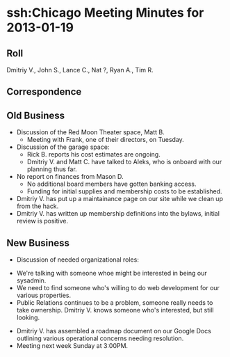 # ssh:Chicago Meeting Minutes for 2013-01-19 #

## Roll ##
Dmitriy V., John S., Lance C., Nat ?, Ryan A., Tim R.

## Correspondence ##

## Old Business ##
 * Discussion of the Red Moon Theater space, Matt B.
   - Meeting with Frank, one of their directors, on Tuesday.
 * Discussion of the garage space:
   - Rick B. reports his cost estimates are ongoing.
   - Dmitriy V. and Matt C. have talked to Aleks, who is onboard with our
     planning thus far.
 * No report on finances from Mason D. 
   - No additional board members have gotten banking access.
   - Funding for initial supplies and membership costs to be established.
 * Dmitriy V. has put up a maintainance page on our site while we clean up from the hack.
 * Dmitriy V. has written up membership definitions into the bylaws, initial review is positive.

## New Business ##
 * Discussion of needed organizational roles:
  - We're talking with someone whoe might be interested in being our sysadmin.
  - We need to find someone who's willing to do web development for our various properties.
  - Public Relations continues to be a problem, someone really needs to take ownership. Dmitriy V. knows someone who's interested, but still looking.
 * Dmitriy V. has assembled a roadmap document on our Google Docs outlining various operational concerns needing resolution.
 * Meeting next week Sunday at 3:00PM.
